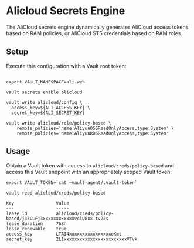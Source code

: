 # Alicloud Secrets Engine

The AliCloud secrets engine dynamically generates AliCloud access tokens based on RAM policies, or AliCloud STS credentials based on RAM roles. 

## Setup

Execute this configuration with a Vault root token:

```

export VAULT_NAMESPACE=ali-web

vault secrets enable alicloud

vault write alicloud/config \
  access_key=${ALI_ACCESS_KEY} \
  secret_key=${ALI_SECRET_KEY}

vault write alicloud/role/policy-based \
    remote_policies='name:AliyunOSSReadOnlyAccess,type:System' \
    remote_policies='name:AliyunRDSReadOnlyAccess,type:System'

```

## Usage

Obtain a Vault token with access to `alicloud/creds/policy-based` and access this Vault endpoint with an appropriately scoped Vault token:

```
export VAULT_TOKEN=`cat ~vault-agent/.vault-token`

vault read alicloud/creds/policy-based

Key                Value
---                -----
lease_id           alicloud/creds/policy-based/j43CLFj3xxxxxxxxxxxxvoiUBxx.tv22s
lease_duration     768h
lease_renewable    true
access_key         LTAI4xxxxxxxxxxxxxxxxoKmt
secret_key         2L1xxxxxxxxxxxxxxxxxxxxxxxxVTvk


```

